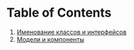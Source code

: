 # Table of Contents

1. [Именование классов и интерфейсов](/articles/Naming.md)
2. [Модели и компоненты](/articles/ModelsAndComponents.md)
